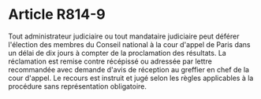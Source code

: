 # Article R814-9

Tout administrateur judiciaire ou tout mandataire judiciaire peut déférer l'élection des membres du Conseil national à la cour d'appel de Paris dans un délai de dix jours à compter de la proclamation des résultats. La réclamation est remise contre récépissé ou adressée par lettre recommandée avec demande d'avis de réception au greffier en chef de la cour d'appel. Le recours est instruit et jugé selon les règles applicables à la procédure sans représentation obligatoire.
